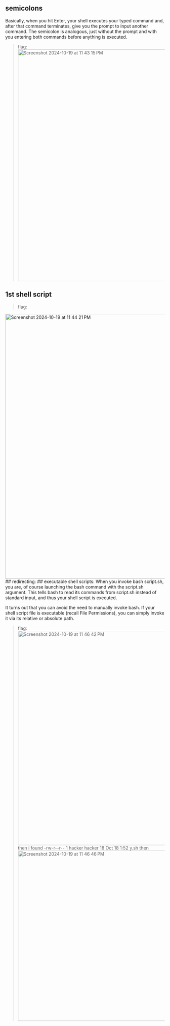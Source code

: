 ## semicolons
Basically, when you hit Enter, your shell executes your typed command and, after that command terminates, give you the prompt to input another command. The semicolon is analogous, just without the prompt and with you entering both commands before anything is executed.
> flag: <img width="729" alt="Screenshot 2024-10-19 at 11 43 15 PM" src="https://github.com/user-attachments/assets/8a6f4b37-4e75-4aef-96c6-d6cfbf3b26da">
## 1st shell script
> flag: 
<img width="833" alt="Screenshot 2024-10-19 at 11 44 21 PM" src="https://github.com/user-attachments/assets/4a48d9f3-75d6-4444-a47b-371dfe964592">
## redirecting:
## executable shell scripts:
When you invoke bash script.sh, you are, of course launching the bash command with the script.sh argument. This tells bash to read its commands from script.sh instead of standard input, and thus your shell script is executed.

It turns out that you can avoid the need to manually invoke bash. If your shell script file is executable (recall File Permissions), you can simply invoke it via its relative or absolute path.
> flag: <img width="674" alt="Screenshot 2024-10-19 at 11 46 42 PM" src="https://github.com/user-attachments/assets/d74790af-ab73-45f4-bfdf-cd8b27a82d7c">
> then i found -rw-r--r-- 1 hacker hacker   18 Oct 18 1:52  y.sh
> then
> <img width="536" alt="Screenshot 2024-10-19 at 11 46 46 PM" src="https://github.com/user-attachments/assets/72c95f9b-6789-48d6-a40d-1aa6b6258cfa">


